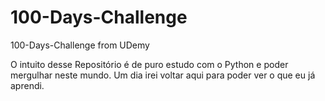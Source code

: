 # 100-Days-Challenge
100-Days-Challenge from UDemy


O intuito desse Repositório é de puro estudo com o Python e poder mergulhar neste mundo. Um dia irei voltar aqui para poder ver o que eu já aprendi.
